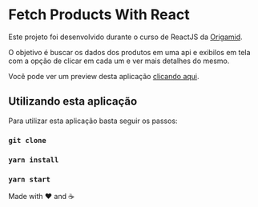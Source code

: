 # Fetch Products With React

Este projeto foi desenvolvido durante o curso de ReactJS da [Origamid](https://www.origamid.com).

O objetivo é buscar os dados dos produtos em uma api e exibilos em tela com a opção de clicar em cada um e ver mais detalhes do mesmo.

Você pode ver um preview desta aplicação [clicando aqui](https://stthrudell.github.io/fetch-product-react/).

## Utilizando esta aplicação

Para utilizar esta aplicação basta seguir os passos:

### `git clone`

### `yarn install`

### `yarn start`

Made with :heart: and :coffee:
